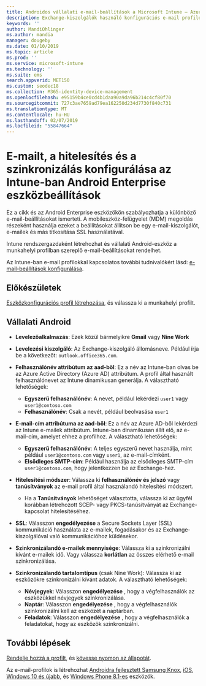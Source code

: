```yaml
---
title: Androidos vállalati e-mail-beállítások a Microsoft Intune – Azure |} A Microsoft Docs
description: Exchange-kiszolgálók használó konfigurációs e-mail profilok létrehozása és attribútumok lekérése az Azure Active Directoryból. Az SSL vagy s/MIME engedélyezése, hitelesítheti a felhasználókat a tanúsítványok vagy a felhasználónév/jelszó és szinkronizálni az e-mailek és az Android munkahelyi profilos eszközök Microsoft Intune-nal ütemezések.
keywords: ''
author: MandiOhlinger
ms.author: mandia
manager: dougeby
ms.date: 01/10/2019
ms.topic: article
ms.prod: ''
ms.service: microsoft-intune
ms.technology: ''
ms.suite: ems
search.appverid: MET150
ms.custom: seodec18
ms.collection: M365-identity-device-management
ms.openlocfilehash: e95159b4ce0cd4b1daa90a9da96b214c4cf80f70
ms.sourcegitcommit: 727c3ae7659ad79ea162250d234d7730f840c731
ms.translationtype: MT
ms.contentlocale: hu-HU
ms.lasthandoff: 02/07/2019
ms.locfileid: "55847664"
---
```

# <a name="android-enterprise-device-settings-to-configure-email-authentication-and-synchronization-in-intune"></a>E-mailt, a hitelesítés és a szinkronizálás konfigurálása az Intune-ban Android Enterprise eszközbeállítások

Ez a cikk és az Android Enterprise eszközökön szabályozhatja a különböző e-mail-beállításokat ismerteti. A mobileszköz-felügyelet (MDM) megoldás részeként használja ezeket a beállításokat állítson be egy e-mail-kiszolgálót, e-mailek és más titkosítása SSL használatával.

Intune rendszergazdaként létrehozhat és vállalati Android-eszköz a munkahelyi profilban szereplő e-mail-beállításokat rendelhet.

Az Intune-ban e-mail profilokkal kapcsolatos további tudnivalókért lásd: [e-mail-beállítások konfigurálása](email-settings-configure.md).

## <a name="before-you-begin"></a>Előkészületek

[Eszközkonfigurációs profil létrehozása](email-settings-configure.md#create-a-device-profile), és válassza ki a munkahelyi profilt.

## <a name="android-enterprise"></a>Vállalati Android

- **Levelezőalkalmazás**: Ezek közül bármelyikre **Gmail** vagy **Nine Work**
- **Levelezési kiszolgáló**: Az Exchange-kiszolgáló állomásneve. Például írja be a következőt: `outlook.office365.com`.
- **Felhasználónév attribútum az aad-ből**: Ez a név az Intune-ban olvas be az Azure Active Directory (Azure AD) attribútum. A profil által használt felhasználónevet az Intune dinamikusan generálja. A választható lehetőségek:

  - **Egyszerű felhasználónév**: A nevet, például lekérdezi `user1` vagy `user1@contoso.com`
  - **Felhasználónév**: Csak a nevét, például beolvasása `user1`

- **E-mail-cím attribútuma az aad-ből**: Ez a név az Azure AD-ből lekérdezi az Intune e-mailek attribútum. Intune-ban dinamikusan állít elő, az e-mail-cím, amelyet ehhez a profilhoz. A választható lehetőségek:
  - **Egyszerű felhasználónév**:  A teljes egyszerű nevet használja, mint például `user1@contoso.com` vagy `user1`, az e-mail-címként.
  - **Elsődleges SMTP-cím**: Például használja az elsődleges SMTP-cím `user1@contoso.com`, hogy jelentkezzen be az Exchange-hez.

- **Hitelesítési módszer**: Válassza ki **felhasználónév és jelszó** vagy **tanúsítványok** az e-mail profil által használandó hitelesítési módszert.
  - Ha a **Tanúsítványok** lehetőséget választotta, válassza ki az ügyfél korábban létrehozott SCEP- vagy PKCS-tanúsítványát az Exchange-kapcsolat hitelesítéséhez.
- **SSL**: Válasszon **engedélyezése** a Secure Sockets Layer (SSL) kommunikáció használata az e-mailek, fogadásakor és az Exchange-kiszolgálóval való kommunikációhoz küldésekor.
- **Szinkronizálandó e-mailek mennyisége**: Válassza ki a szinkronizálni kívánt e-mailek idő. Vagy válassza **korlátlan** az összes elérhető e-mail szinkronizálása.
- **Szinkronizálandó tartalomtípus** (csak Nine Work): Válassza ki az eszközökre szinkronizálni kívánt adatok. A választható lehetőségek:
  - **Névjegyek**: Válasszon **engedélyezése** , hogy a végfelhasználók az eszközükkel névjegyek szinkronizálása.
  - **Naptár**: Válasszon **engedélyezése** , hogy a végfelhasználók szinkronizálni kell az eszközét a naptárban.
  - **Feladatok**: Válasszon **engedélyezése** , hogy a végfelhasználók a feladatokat, hogy az eszközök szinkronizálni.

## <a name="next-steps"></a>További lépések

[Rendelje hozzá a profilt](device-profile-assign.md), és [kövesse nyomon az állapotát](device-profile-monitor.md).

Az e-mail-profilok is létrehozhat [Androidra fejlesztett Samsung Knox](email-settings-android.md), [iOS](email-settings-ios.md), [Windows 10 és újabb](email-settings-windows-10.md), és [Windows Phone 8.1-es](email-settings-windows-phone-8-1.md) eszközök.
